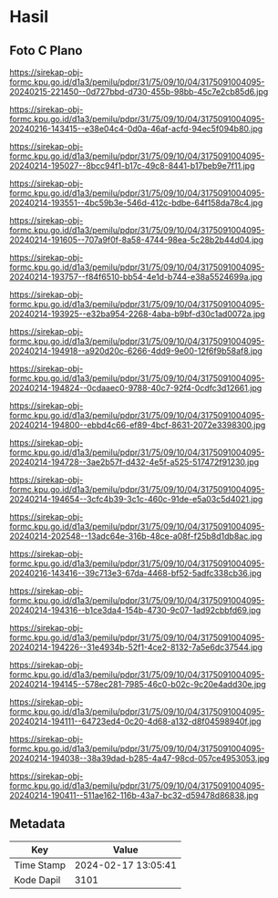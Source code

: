 # Hasil

## Foto C Plano

https://sirekap-obj-formc.kpu.go.id/d1a3/pemilu/pdpr/31/75/09/10/04/3175091004095-20240215-221450--0d727bbd-d730-455b-98bb-45c7e2cb85d6.jpg

https://sirekap-obj-formc.kpu.go.id/d1a3/pemilu/pdpr/31/75/09/10/04/3175091004095-20240216-143415--e38e04c4-0d0a-46af-acfd-94ec5f094b80.jpg

https://sirekap-obj-formc.kpu.go.id/d1a3/pemilu/pdpr/31/75/09/10/04/3175091004095-20240214-195027--8bcc94f1-b17c-49c8-8441-b17beb9e7f11.jpg

https://sirekap-obj-formc.kpu.go.id/d1a3/pemilu/pdpr/31/75/09/10/04/3175091004095-20240214-193551--4bc59b3e-546d-412c-bdbe-64f158da78c4.jpg

https://sirekap-obj-formc.kpu.go.id/d1a3/pemilu/pdpr/31/75/09/10/04/3175091004095-20240214-191605--707a9f0f-8a58-4744-98ea-5c28b2b44d04.jpg

https://sirekap-obj-formc.kpu.go.id/d1a3/pemilu/pdpr/31/75/09/10/04/3175091004095-20240214-193757--f84f6510-bb54-4e1d-b744-e38a5524699a.jpg

https://sirekap-obj-formc.kpu.go.id/d1a3/pemilu/pdpr/31/75/09/10/04/3175091004095-20240214-193925--e32ba954-2268-4aba-b9bf-d30c1ad0072a.jpg

https://sirekap-obj-formc.kpu.go.id/d1a3/pemilu/pdpr/31/75/09/10/04/3175091004095-20240214-194918--a920d20c-6266-4dd9-9e00-12f6f9b58af8.jpg

https://sirekap-obj-formc.kpu.go.id/d1a3/pemilu/pdpr/31/75/09/10/04/3175091004095-20240214-194824--0cdaaec0-9788-40c7-92f4-0cdfc3d12661.jpg

https://sirekap-obj-formc.kpu.go.id/d1a3/pemilu/pdpr/31/75/09/10/04/3175091004095-20240214-194800--ebbd4c66-ef89-4bcf-8631-2072e3398300.jpg

https://sirekap-obj-formc.kpu.go.id/d1a3/pemilu/pdpr/31/75/09/10/04/3175091004095-20240214-194728--3ae2b57f-d432-4e5f-a525-517472f91230.jpg

https://sirekap-obj-formc.kpu.go.id/d1a3/pemilu/pdpr/31/75/09/10/04/3175091004095-20240214-194654--3cfc4b39-3c1c-460c-91de-e5a03c5d4021.jpg

https://sirekap-obj-formc.kpu.go.id/d1a3/pemilu/pdpr/31/75/09/10/04/3175091004095-20240214-202548--13adc64e-316b-48ce-a08f-f25b8d1db8ac.jpg

https://sirekap-obj-formc.kpu.go.id/d1a3/pemilu/pdpr/31/75/09/10/04/3175091004095-20240216-143416--39c713e3-67da-4468-bf52-5adfc338cb36.jpg

https://sirekap-obj-formc.kpu.go.id/d1a3/pemilu/pdpr/31/75/09/10/04/3175091004095-20240214-194316--b1ce3da4-154b-4730-9c07-1ad92cbbfd69.jpg

https://sirekap-obj-formc.kpu.go.id/d1a3/pemilu/pdpr/31/75/09/10/04/3175091004095-20240214-194226--31e4934b-52f1-4ce2-8132-7a5e6dc37544.jpg

https://sirekap-obj-formc.kpu.go.id/d1a3/pemilu/pdpr/31/75/09/10/04/3175091004095-20240214-194145--578ec281-7985-46c0-b02c-9c20e4add30e.jpg

https://sirekap-obj-formc.kpu.go.id/d1a3/pemilu/pdpr/31/75/09/10/04/3175091004095-20240214-194111--64723ed4-0c20-4d68-a132-d8f04598940f.jpg

https://sirekap-obj-formc.kpu.go.id/d1a3/pemilu/pdpr/31/75/09/10/04/3175091004095-20240214-194038--38a39dad-b285-4a47-98cd-057ce4953053.jpg

https://sirekap-obj-formc.kpu.go.id/d1a3/pemilu/pdpr/31/75/09/10/04/3175091004095-20240214-190411--511ae162-116b-43a7-bc32-d59478d86838.jpg


## Metadata

| Key        | Value               |
| ---------- | ------------------- |
| Time Stamp | 2024-02-17 13:05:41 |
| Kode Dapil | 3101                |



